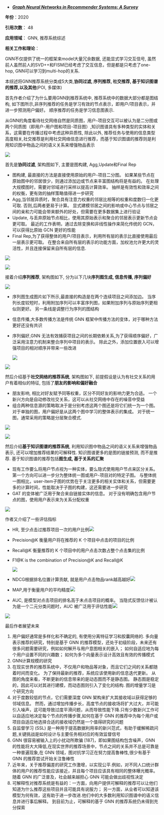+ ***[Graph Neural Networks in Recommender Systems: A Survey](https://dl.acm.org/doi/10.1145/3535101)***   

**年份**：2020  

**引用次数**： 48

**应用领域**：  GNN, 推荐系统综述

**相关工作和理论**：  

GNN不仅提供了统一的框架来model大量冗余数据, 还能显式学习交互信号, 虽然前人虽然前人的SVD++和FISM已经考虑了交互信息，但是都是只考虑了one-hop, GNN可以学习到multi-hop的关系.

本综述将GNN推荐系统分类成5大类,**协同过滤, 序列推荐, 社交推荐, 基于知识图谱的推荐,以及其他**(POI, 多媒体)

首先作者介绍了为什么要用GNN到推荐系统中, 推荐系统中的数据大部分都是图结构, 如下图所示,非序列推荐的任务是学习有效的节点表示，即用户/项目表示，并进一步预测用户偏好。 顺序推荐的任务是学习信息图表示.

从GNN的角度看待社交网络自然是同质图，用户-项目交互可以被认为是二分图或两个同质图（即用户-用户图和项目-项目图）,知识图谱具有多种类型的实体和关系，这需要在传播过程中考虑这种异质性, 除此以外, 推荐任务与使用的信息类型高度相关,社交推荐是利用社交网络信息进行推荐，而基于知识图谱的推荐则是利用知识图中物品之间的语义关系来增强物品表示

![](https://paperrecord.oss-cn-shanghai.aliyuncs.com/202206191314173.PNG)

首先是**协同过滤**, 架构图如下, 主要是图构建, Agg,Update和Final Rep

- 图构建, 最直接的方法是直接使用原始的用户-项目二分图。 如果某些节点在原始图中的邻居很少，则通过添加边或节点来丰富图结构将是有益的。 在处理大规模图时，需要对邻域进行采样以提高计算效率。 抽样是有效性和效率之间的权衡，更有效的抽样策略值得进一步研究
- Agg,当邻居异质时，聚合具有注意力权重的邻居比相等的权重和度数归一化更可取. 否则,后两者更易于计算。 显式建模邻居之间的影响或中心节点与邻居之间的亲和力可能会带来额外的好处，但需要在更多数据集上进行验证
- Update, 与丢弃原始节点相比，使用其原始表示和聚合的邻居表示更新节点会更可取。 最近的工作表明，通过去除变换和非线性操作来简化传统的 GCN，可以获得比原始 GCN 更好的性能
- Final Rep,为了获得整体的用户/项目表示，利用所有层的表示比直接使用最后一层表示更可取。 在整合来自所有层的表示的功能方面，加权池允许更大的灵活性，并且连接保留来自所有层的信息.

![](https://paperrecord.oss-cn-shanghai.aliyuncs.com/202206191328808.PNG)

![](https://paperrecord.oss-cn-shanghai.aliyuncs.com/202206191349682.PNG)

接着介绍**序列推荐**, 架构图如下, 分为以下几块**序列图生成, 信息传播, 序列偏好**

![](https://paperrecord.oss-cn-shanghai.aliyuncs.com/202206191352930.PNG)

- 序列图生成图片如下所示,最直接的构造是在两个连续项目之间添加边。 当序列长度较短时，利用附加序列可以丰富序列图，如果附加序列与原始序列更相似则更好。 另一条线是调整行为序列的图结构

- 信息传播,大多数传播方法是传统 GNN 框架中传播方法的变体，对于哪种方法更好还没有共识

- 序列偏好,GNN 无法有效捕获项目之间的长期依赖关系,为了获得顺序偏好，广泛采用注意力机制来整合序列中项目的表示。 除此之外，添加位置嵌入可以增强项目的相对顺序并带来一些改进

  ![](https://paperrecord.oss-cn-shanghai.aliyuncs.com/202206191408328.PNG)

![](https://paperrecord.oss-cn-shanghai.aliyuncs.com/202206191500908.PNG)

然后介绍基于**社交网络的推荐系统**, 架构图如下, 前提假设是认为有社交关系的用户有着相似的特征, 包括了**朋友的影响和偏好融合**

- 朋友影响, 相比对好友赋予同等权重，区分不同好友的影响力更为合适。 一个新兴方向是自动修改社交关系，这可以从社交网络中存在的噪音中受益
- 组合两种信息源的策略取决于是分别考虑这两个图还是将它们统一为一个图。 对于单独的图，用户偏好是从这两个图中学习的整体表示的集成。 对于统一图，通常采用的策略是分层聚合模式.

![](https://paperrecord.oss-cn-shanghai.aliyuncs.com/202206191509166.PNG)

![](https://paperrecord.oss-cn-shanghai.aliyuncs.com/202206191532306.PNG)

然后介绍**基于知识图谱的推荐系统**, 利用知识图中物品之间的语义关系来增强物品表示, 还可以增加推荐结果的可解释性. 知识图谱更多的是图的链接预测, 而不是推荐. 基于知识图谱的推荐包括**图生成, 基于关系的汇聚**

- 现有工作要么将用户节点视为一种实体，要么隐式使用用户节点来区分关系。 第一个方向可以进一步分为整体统一图或用户-项目对的特定子图。 与整体统一图相比，user-item子图的优势在于关注更多的相关实体和关系，但需要更多的计算时间，性能取决于子图的构建，这还需要进一步研究
- GAT 的变体被广泛用于聚合来自链接实体的信息。 对于没有明确包含用户节点的图，使用用户表示来为关系分配权重 

![](https://paperrecord.oss-cn-shanghai.aliyuncs.com/202206191556220.PNG)



作者又介绍了一些评估指标

- HR, 至少点击过推荐项目一次的用户比例![](https://paperrecord.oss-cn-shanghai.aliyuncs.com/202206191612350.PNG)

- Precision@K 衡量用户将在推荐的 K 个项目中点击的项目的比例

- Recall@K 衡量推荐的 K 个项目中的用户点击次数占整个点击集的比例

- F1@K is the combination of Precision@K and Recall@K

  ![](https://paperrecord.oss-cn-shanghai.aliyuncs.com/202206191613780.png)

- NDCG根据排名位置计算贡献, 就是用户点击物品rank越高越好![](https://paperrecord.oss-cn-shanghai.aliyuncs.com/202206191614845.PNG)

- MAP,用于衡量用户的平均精度![](https://paperrecord.oss-cn-shanghai.aliyuncs.com/202206191615268.PNG)

- AUC, 是模型对点击项目的排名高于未点击项目的概率。 当隐式反馈估计被认为是一个二元分类问题时，AUC 被广泛用于评估性能![](https://paperrecord.oss-cn-shanghai.aliyuncs.com/202206191616918.PNG)

![](https://paperrecord.oss-cn-shanghai.aliyuncs.com/202206191607858.PNG)

最后作者展望未来

1. 用户偏好通常是多样化和不确定的, 有使用分离特征学习和胶囊网络的. 多向量表示推荐的研究，特别是基于 GNN 的推荐模型，还处于初级阶段，未来还有很多问题需要研究，例如如何解开与用户意图相关的嵌入； 如何自适应地为每个用户设置不同的兴趣数； 如何为多个向量表示设计高效且有效的传播模式
2. GNN计算规模的研究
3. 在现实世界的推荐系统中，不仅用户和物品等对象，而且它们之间的关系都随着时间而变化。 为了保持最新的推荐，系统应该使用新的信息迭代更新。 从图的角度来看，不断更新的信息带来的是动态图而不是静态图。 静态图是稳定的，因此可以对其进行建模，而动态图则引入了变化的结构. 图的增量学习是个研究方向
4.  对于度数较低的节点，它们需要深度 GNN 架构来扩大其接收域以获得足够的邻域信息。 然而，通过增加传播步长，高度节点的接收场将扩大过大，并可能引入噪声，这可能导致过度平滑问题，从而导致性能下降.只有少数新兴工作可以自适应地决定每个节点的传播步骤,如何在基于 GNN 的推荐中为每个用户或项目自适应地选择合适的接收域仍然是一个值得研究的问题
5. 自监督学习 (SSL) 是一种用于提高数据利用率的新兴范式，有助于缓解稀疏问题,关键挑战是如何设计与主要任务相对应的有效监督信号
6. GNN 很容易被输入上的小扰动所欺骗 [187]，即如果图结构包含噪声，GNN 的性能将大大降低,在现实世界的推荐场景中，节点之间的关系并不总是可靠是一种普遍现象,在 GNN 领域，图对抗学习正在努力提高鲁棒性,很少有基于 GNN 的推荐尝试开始关注鲁棒性
7. 近年来，关于推荐偏差的研究工作激增，以实现公平.例如，对不同人口统计群体的用户的推荐性能应该接近，并且每个项目应该具有相同的整体曝光概率。 随着 GNN 的广泛普及，社会越来越担心 GNN 可能会做出歧视性决定
8. 可解释性对推荐系统是有益的：一方面，向用户提供可解释的推荐可以让他们知道为什么推荐这些项目并且可能具有说服力； 另一方面，从业者可以知道该模型为何有效，这有助于进一步改进.他们中的大多数利用知识图谱中的语义信息并进行事后解释。 到目前为止，可解释的基于 GNN 的推荐系统仍未得到充分探索